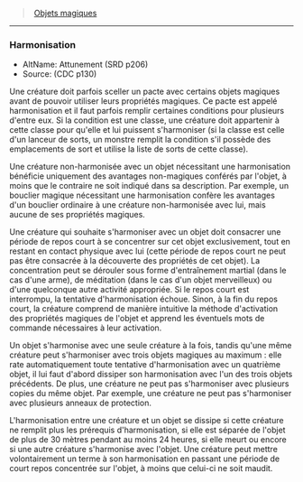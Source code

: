 ﻿---
!GenericItem
Name: Harmonisation
AltName: Attunement (SRD p206)
Source: (CDC p130)
Id: magicitems_hd.md#harmonisation
ParentLink: magicitems_hd.md#objets-magiques
ParentName: Objets magiques
NameLevel: 3
Attributes:
  Name: Harmonisation
  Markdown: >+
    ### <!--Name-->Harmonisation<!--/Name-->


    - AltName: <!--AltName-->Attunement (SRD p206)<!--/AltName-->

    - Source: <!--Source-->(CDC p130)<!--/Source-->


    Une créature doit parfois sceller un pacte avec certains objets magiques avant de pouvoir utiliser leurs propriétés magiques. Ce pacte est appelé harmonisation et il faut parfois remplir certaines conditions pour plusieurs d'entre eux. Si la condition est une classe, une créature doit appartenir à cette classe pour qu'elle et lui puissent s'harmoniser (si la classe est celle d'un lanceur de sorts, un monstre remplit la condition s'il possède des emplacements de sort et utilise la liste de sorts de cette classe).


    Une créature non-harmonisée avec un objet nécessitant une harmonisation bénéficie uniquement des avantages non-magiques conférés par l'objet, à moins que le contraire ne soit indiqué dans sa description. Par exemple, un bouclier magique nécessitant une harmonisation confère les avantages d'un bouclier ordinaire à une créature non-harmonisée avec lui, mais aucune de ses propriétés magiques.


    Une créature qui souhaite s'harmoniser avec un objet doit consacrer une période de repos court à se concentrer sur cet objet exclusivement, tout en restant en contact physique avec lui (cette période de repos court ne peut pas être consacrée à la découverte des propriétés de cet objet). La concentration peut se dérouler sous forme d'entraînement martial (dans le cas d'une arme), de méditation (dans le cas d'un objet merveilleux) ou d'une quelconque autre activité appropriée. Si le repos court est interrompu, la tentative d'harmonisation échoue. Sinon, à la fin du repos court, la créature comprend de manière intuitive la méthode d'activation des propriétés magiques de l'objet et apprend les éventuels mots de commande nécessaires à leur activation.


    Un objet s'harmonise avec une seule créature à la fois, tandis qu'une même créature peut s'harmoniser avec trois objets magiques au maximum : elle rate automatiquement toute tentative d'harmonisation avec un quatrième objet, il lui faut d'abord dissiper son harmonisation avec l'un des trois objets précédents. De plus, une créature ne peut pas s'harmoniser avec plusieurs copies du même objet. Par exemple, une créature ne peut pas s'harmoniser avec plusieurs anneaux de protection.


    L'harmonisation entre une créature et un objet se dissipe si cette créature ne remplit plus les prérequis d'harmonisation, si elle est séparée de l'objet de plus de 30 mètres pendant au moins 24 heures, si elle meurt ou encore si une autre créature s'harmonise avec l'objet. Une créature peut mettre volontairement un terme à son harmonisation en passant une période de court repos concentrée sur l'objet, à moins que celui-ci ne soit maudit.

  AltName: Attunement (SRD p206)
  Source: (CDC p130)
AttributesDictionary: >+
  Name: Harmonisation

  Markdown: >+

    ### <!--Name-->Harmonisation<!--/Name-->





    - AltName: <!--AltName-->Attunement (SRD p206)<!--/AltName-->



    - Source: <!--Source-->(CDC p130)<!--/Source-->





    Une créature doit parfois sceller un pacte avec certains objets magiques avant de pouvoir utiliser leurs propriétés magiques. Ce pacte est appelé harmonisation et il faut parfois remplir certaines conditions pour plusieurs d'entre eux. Si la condition est une classe, une créature doit appartenir à cette classe pour qu'elle et lui puissent s'harmoniser (si la classe est celle d'un lanceur de sorts, un monstre remplit la condition s'il possède des emplacements de sort et utilise la liste de sorts de cette classe).





    Une créature non-harmonisée avec un objet nécessitant une harmonisation bénéficie uniquement des avantages non-magiques conférés par l'objet, à moins que le contraire ne soit indiqué dans sa description. Par exemple, un bouclier magique nécessitant une harmonisation confère les avantages d'un bouclier ordinaire à une créature non-harmonisée avec lui, mais aucune de ses propriétés magiques.





    Une créature qui souhaite s'harmoniser avec un objet doit consacrer une période de repos court à se concentrer sur cet objet exclusivement, tout en restant en contact physique avec lui (cette période de repos court ne peut pas être consacrée à la découverte des propriétés de cet objet). La concentration peut se dérouler sous forme d'entraînement martial (dans le cas d'une arme), de méditation (dans le cas d'un objet merveilleux) ou d'une quelconque autre activité appropriée. Si le repos court est interrompu, la tentative d'harmonisation échoue. Sinon, à la fin du repos court, la créature comprend de manière intuitive la méthode d'activation des propriétés magiques de l'objet et apprend les éventuels mots de commande nécessaires à leur activation.





    Un objet s'harmonise avec une seule créature à la fois, tandis qu'une même créature peut s'harmoniser avec trois objets magiques au maximum : elle rate automatiquement toute tentative d'harmonisation avec un quatrième objet, il lui faut d'abord dissiper son harmonisation avec l'un des trois objets précédents. De plus, une créature ne peut pas s'harmoniser avec plusieurs copies du même objet. Par exemple, une créature ne peut pas s'harmoniser avec plusieurs anneaux de protection.





    L'harmonisation entre une créature et un objet se dissipe si cette créature ne remplit plus les prérequis d'harmonisation, si elle est séparée de l'objet de plus de 30 mètres pendant au moins 24 heures, si elle meurt ou encore si une autre créature s'harmonise avec l'objet. Une créature peut mettre volontairement un terme à son harmonisation en passant une période de court repos concentrée sur l'objet, à moins que celui-ci ne soit maudit.



  AltName: Attunement (SRD p206)

  Source: (CDC p130)

---
> [Objets magiques](hd_magicitems.md)

---

### Harmonisation

- AltName: Attunement (SRD p206)
- Source: (CDC p130)

Une créature doit parfois sceller un pacte avec certains objets magiques avant de pouvoir utiliser leurs propriétés magiques. Ce pacte est appelé harmonisation et il faut parfois remplir certaines conditions pour plusieurs d'entre eux. Si la condition est une classe, une créature doit appartenir à cette classe pour qu'elle et lui puissent s'harmoniser (si la classe est celle d'un lanceur de sorts, un monstre remplit la condition s'il possède des emplacements de sort et utilise la liste de sorts de cette classe).

Une créature non-harmonisée avec un objet nécessitant une harmonisation bénéficie uniquement des avantages non-magiques conférés par l'objet, à moins que le contraire ne soit indiqué dans sa description. Par exemple, un bouclier magique nécessitant une harmonisation confère les avantages d'un bouclier ordinaire à une créature non-harmonisée avec lui, mais aucune de ses propriétés magiques.

Une créature qui souhaite s'harmoniser avec un objet doit consacrer une période de repos court à se concentrer sur cet objet exclusivement, tout en restant en contact physique avec lui (cette période de repos court ne peut pas être consacrée à la découverte des propriétés de cet objet). La concentration peut se dérouler sous forme d'entraînement martial (dans le cas d'une arme), de méditation (dans le cas d'un objet merveilleux) ou d'une quelconque autre activité appropriée. Si le repos court est interrompu, la tentative d'harmonisation échoue. Sinon, à la fin du repos court, la créature comprend de manière intuitive la méthode d'activation des propriétés magiques de l'objet et apprend les éventuels mots de commande nécessaires à leur activation.

Un objet s'harmonise avec une seule créature à la fois, tandis qu'une même créature peut s'harmoniser avec trois objets magiques au maximum : elle rate automatiquement toute tentative d'harmonisation avec un quatrième objet, il lui faut d'abord dissiper son harmonisation avec l'un des trois objets précédents. De plus, une créature ne peut pas s'harmoniser avec plusieurs copies du même objet. Par exemple, une créature ne peut pas s'harmoniser avec plusieurs anneaux de protection.

L'harmonisation entre une créature et un objet se dissipe si cette créature ne remplit plus les prérequis d'harmonisation, si elle est séparée de l'objet de plus de 30 mètres pendant au moins 24 heures, si elle meurt ou encore si une autre créature s'harmonise avec l'objet. Une créature peut mettre volontairement un terme à son harmonisation en passant une période de court repos concentrée sur l'objet, à moins que celui-ci ne soit maudit.

